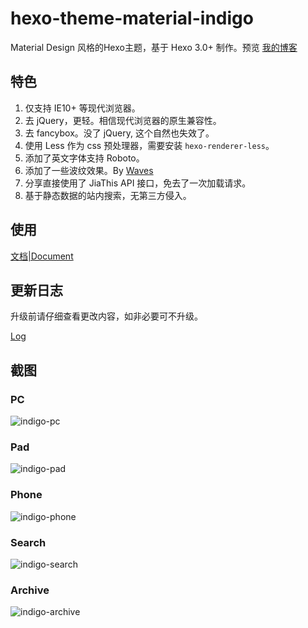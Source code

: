 hexo-theme-material-indigo
================

Material Design 风格的Hexo主题，基于 Hexo 3.0+ 制作。预览 [我的博客](http://www.imys.net/)

## 特色

1. 仅支持 IE10+ 等现代浏览器。
2. 去 jQuery，更轻。相信现代浏览器的原生兼容性。
3. 去 fancybox。没了 jQuery, 这个自然也失效了。
4. 使用 Less 作为 css 预处理器，需要安装 `hexo-renderer-less`。
5. 添加了英文字体支持 Roboto。
6. 添加了一些波纹效果。By [Waves](https://github.com/fians/Waves)
7. 分享直接使用了 JiaThis API 接口，免去了一次加载请求。
8. 基于静态数据的站内搜索，无第三方侵入。

## 使用

[文档|Document](https://github.com/yscoder/hexo-theme-indigo/wiki)

## 更新日志

升级前请仔细查看更改内容，如非必要可不升级。

[Log](https://github.com/yscoder/hexo-theme-indigo/wiki/%E6%9B%B4%E6%96%B0%E6%97%A5%E5%BF%97)


## 截图

### PC

![indigo-pc](https://github.com/yscoder/hexo-theme-indigo/raw/master/screenshots/hexo-theme-pc.png)

### Pad

![indigo-pad](https://github.com/yscoder/hexo-theme-indigo/raw/master/screenshots/hexo-theme-pad.png)

### Phone

![indigo-phone](https://github.com/yscoder/hexo-theme-indigo/raw/master/screenshots/hexo-theme-phone.png)

### Search

![indigo-search](https://github.com/yscoder/hexo-theme-indigo/raw/master/screenshots/hexo-theme-search.png)

### Archive

![indigo-archive](https://github.com/yscoder/hexo-theme-indigo/raw/master/screenshots/hexo-theme-archive.png)

